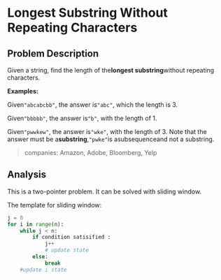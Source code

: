 # Longest Substring Without Repeating Characters

## Problem Description

Given a string, find the length of the**longest substring**without repeating characters.

**Examples:**

Given`"abcabcbb"`, the answer is`"abc"`, which the length is 3.

Given`"bbbbb"`, the answer is`"b"`, with the length of 1.

Given`"pwwkew"`, the answer is`"wke"`, with the length of 3. Note that the answer must be a**substring**,`"pwke"`is asubsequenceand not a substring.

> companies: Amazon, Adobe, Bloomberg, Yelp

## Analysis

This is a two-pointer problem. It can be solved with sliding window. 

The template for sliding window:

```py
j = 0
for i in range(n):
    while j < n:
        if condition satisified :
            j++
            # update state
        else:
            break
    #update i state
```



